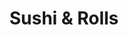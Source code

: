 ---
layout: place
title: Sushi & Rolls
permalink: /michigan/livonia/sushi-rolls.html
stateAbbr: MI
stateName: Michigan
cityName: Livonia
seo:
  type: restaurant
  links: http://www.mimealtime.com/restaurant/sushiandrolls
place_id: ChIJ78M3ApCtJIgRkvJPIlsfJ90
photos:
  - name: >-
      places/ChIJ78M3ApCtJIgRkvJPIlsfJ90/photos/AeeoHcJ3ujWIvir8FFHaT7KS1dFncqLwIziG4sNAK710Z75iewCJuUahfeW0cTzOf90wCVgSeJ4qRYIQYV3TpQm1C--ic6voz41crnGA4lUZUd6XO0TtYM2UTQ7e0d75S8Sgci8MLvFqL-3XqP1rZmsLzvpRAjgNvuM0f8pCm0aGvIJfbxkjTPdlqiy460kuev6rMmqEMzd0IJ6swcR35hnZ-TQjtBq8ZGeIYyTHVMbRbTf-i2wGnwwly2vZM-gHDA2G239RZ9HE0USHnHqpUyl_IoGsksqs3HL0meS_jh3ubIXbBw5mxooY3rMidLx1w8N0QGwJu1yinwZ0s8fOu1c9c1_v5l_lPf_6JaVf0QPmkMUTLFMj5Gq9LO8Sio0vMPwXRDFAMmfdtHWPYcsySG8Zv0YtrZr60Zo8wleD1XiSizI
    widthPx: 4048
    heightPx: 3036
    authorAttributions:
      - displayName: Larry Scheer
        uri: https://maps.google.com/maps/contrib/112121401937978397541
        photoUri: >-
          https://lh3.googleusercontent.com/a-/ALV-UjXkSLEP7xzwQZJ0AcZT-aRFd1VAmQf6EgOz1MVIwPqXWu0XQXp31A=s100-p-k-no-mo
    flagContentUri: >-
      https://www.google.com/local/imagery/report/?cb_client=maps_api_places.places_api&image_key=!1e10!2sCIHM0ogKEICAgID4_d2rOA&hl=en-US
    googleMapsUri: >-
      https://www.google.com/maps/place//data=!3m4!1e2!3m2!1sCIHM0ogKEICAgID4_d2rOA!2e10!4m2!3m1!1s0x8824ad900237c3ef:0xdd271f5b224ff292
  - name: >-
      places/ChIJ78M3ApCtJIgRkvJPIlsfJ90/photos/AeeoHcJ7po3ip4GBpOYL3xgq2h2Z4qJfgKrlgjSEc1nSQuWrosDrFoVdoCe7zjLxKPI0lwINJpk9Qxaaf_CZ_fZ2QYsgt6NU2QgaX0eVeaJNUO2ssT5JyCG272gK7ODTUAe6EzQTod3rrtWahIouuczpDbLS729FCPl52fNY90dfdPMjJWO5771-Pw31CDElxDcN4V0DQvR6AjNQS7OLsBRAeRyAtWUk3oRhApPQwRBjIbfhYzRDlpVAapKYrUrEbtNWHcV_6FkUcroCwPy-ZXjAebdoqYqY9z3M9KpxvnltKZfnecgn0tBdLBdEhQKSvGC1ETJ1IPtAkzefVouPYMylVCUVZBptYEGlCOevW-bt0VUmTAYyBgo0QnCJk8QKYrva2xj34TLw3rCBdJHMdFVLSCIUu6ShQUvvO_OQX9R4Cjl32A
    widthPx: 3648
    heightPx: 2736
    authorAttributions:
      - displayName: Carlos Ramirez
        uri: https://maps.google.com/maps/contrib/116137951057449519366
        photoUri: >-
          https://lh3.googleusercontent.com/a/ACg8ocKp0zKzsUB0E2nPNC7tJwGbwvb-kq5rtVkfcnWzqtPRj-uG446D=s100-p-k-no-mo
    flagContentUri: >-
      https://www.google.com/local/imagery/report/?cb_client=maps_api_places.places_api&image_key=!1e10!2sCIHM0ogKEICAgIC26YfEOg&hl=en-US
    googleMapsUri: >-
      https://www.google.com/maps/place//data=!3m4!1e2!3m2!1sCIHM0ogKEICAgIC26YfEOg!2e10!4m2!3m1!1s0x8824ad900237c3ef:0xdd271f5b224ff292
  - name: >-
      places/ChIJ78M3ApCtJIgRkvJPIlsfJ90/photos/AeeoHcKEwYmk3eWmVa-s3yXao52PvYRar5Q28DZ6UOKLQbivUq3n1y9fKRC-1D_dV486jp6QUIfOaaEufzM5DJbYaeLp9m9SyuupfB0HaE18NivqCIoUZ67xsC_v7LNqmOS4sHOBQitTym3Hz0LcE_tWIO2zjZuPHbD89EFBA8ZbRngzlrk9h3Q4sFSbRwKORisVkRGI_nD-N1SmcO2cOegp9rWMh8ZZrBkDvcIUKbBXmoV7-CSC_03Qb7ky886r2sSm0EjoKgwsdyH6fxgoL92YCRsk68r5OkhE5NZA-YFG7y6pcocNgChlwAZDI8_BrTmNOZZjN1mHBKE886IUFFBzfbA2kRuGSmvshgr71VQ-2HfRUxQHyLUnPKSfYV-rjFYp1_2m4oR0olHtIbrMJ49I7gLb5frZpeEcwEt9iLE36lGjTU8
    widthPx: 3000
    heightPx: 4000
    authorAttributions:
      - displayName: LD Martinez
        uri: https://maps.google.com/maps/contrib/106546595486109227982
        photoUri: >-
          https://lh3.googleusercontent.com/a-/ALV-UjWsFMupA7rpdC1uSwdkGbIrQt5uYe4fVVxpKXeGoMEB1gQxMpA6lQ=s100-p-k-no-mo
    flagContentUri: >-
      https://www.google.com/local/imagery/report/?cb_client=maps_api_places.places_api&image_key=!1e10!2sCIHM0ogKEICAgICN56XUtAE&hl=en-US
    googleMapsUri: >-
      https://www.google.com/maps/place//data=!3m4!1e2!3m2!1sCIHM0ogKEICAgICN56XUtAE!2e10!4m2!3m1!1s0x8824ad900237c3ef:0xdd271f5b224ff292
  - name: >-
      places/ChIJ78M3ApCtJIgRkvJPIlsfJ90/photos/AeeoHcIfT46ZEcMVK0hde2oyPYhEquGW893uE_bw9JuSgk6Jt8wZxX-wWK4x8M8qW02gD7Lb7gtMKzJzK_iO9GRBh7fhx0LRHjUrgnKw8v-PTHdLWWRdhZZasd7O7XBfKVGkgx3YcaK2vyx4vnD9siSzFu3o8q7mLRx4zWKoEcvLBlQ7oOsblLgDx0nNSqtVSU5vjpM72UhnwjWqAwTtwjWjflHH2wQMeKtC57KMmYtxvCzk_Q6VAwzAw0LTu7CZv1UdSVktAVRI0Pg_5g837XhpMiCIO9_V5UkL8UTySTogng8HlbZXOadOvSDgSzIr_7xdewCUdhUGzfahscsJNKWGQZROfn89v2KzNqv3f7bqD-ZAJwN1JOul0WcdUBApzzDnIpDyiIOl8G-ORlEZ65b1lHEqmCNG9hKf6y2hnw6SA2YF96v0
    widthPx: 3024
    heightPx: 4032
    authorAttributions:
      - displayName: Zhimin Yang
        uri: https://maps.google.com/maps/contrib/102119717820863224833
        photoUri: >-
          https://lh3.googleusercontent.com/a/ACg8ocIOtKQirML6svGtyQ4oVKZikDT1UCYtPGefj1cQ-TStD4A0Uw=s100-p-k-no-mo
    flagContentUri: >-
      https://www.google.com/local/imagery/report/?cb_client=maps_api_places.places_api&image_key=!1e10!2sCIHM0ogKEICAgICX2ODWlwE&hl=en-US
    googleMapsUri: >-
      https://www.google.com/maps/place//data=!3m4!1e2!3m2!1sCIHM0ogKEICAgICX2ODWlwE!2e10!4m2!3m1!1s0x8824ad900237c3ef:0xdd271f5b224ff292
  - name: >-
      places/ChIJ78M3ApCtJIgRkvJPIlsfJ90/photos/AeeoHcLjLu5KdCazO2dT0eLHzPFUSJthG6TFsNCP4oS7GG6E3h2PNU1HN9KnaI9apQM1Whrv6Y_2m2h39lRAmxHg-S0-xb7Ftq70qZ2D6MecFdrkO2ZMb7LGEWrWPSXJfwx4K3dxvvf3BzuzonTswwczlQT5ODh6UjrdF1kq2COL-V-vHe1MXibqotzxXnTN5qeANDtdJqqXhhww0yd9HO_YKaH7kF1uW7t3UZ5-UDuLfwSEKw-EKLI3kQA0DTl-EBJRPt7KAErJ_DcLOVd8hQTX6672laMcEIwccpN4cJjAQTJRnbhCuEW9wELiy4gDRj4aLmVnUNBPD5nw2n8E9s7m11DhoaHOI74zDa6_ZvAnW0OftC3xDxs1zCq58Yby35kSvAR-SXd7jGCeKmKmY-MKIvXLKLU06ay1wmXf7tJQWzbG1Q
    widthPx: 3024
    heightPx: 4032
    authorAttributions:
      - displayName: Sage Recaps
        uri: https://maps.google.com/maps/contrib/104575468813715090828
        photoUri: >-
          https://lh3.googleusercontent.com/a-/ALV-UjWMnDjDR-oR4ODFPKoXzW_L-LNanX709IEFncYkEAtpTCbPZdhX=s100-p-k-no-mo
    flagContentUri: >-
      https://www.google.com/local/imagery/report/?cb_client=maps_api_places.places_api&image_key=!1e10!2sCIHM0ogKEICAgIC1h4_WMw&hl=en-US
    googleMapsUri: >-
      https://www.google.com/maps/place//data=!3m4!1e2!3m2!1sCIHM0ogKEICAgIC1h4_WMw!2e10!4m2!3m1!1s0x8824ad900237c3ef:0xdd271f5b224ff292
  - name: >-
      places/ChIJ78M3ApCtJIgRkvJPIlsfJ90/photos/AeeoHcLXfMD8pOcfkybZigf-piIunqupC9a889KKU96TmqLBIyHcTp74fHLFx63hveGCDAgR9KsADivxPHXgDkuhD0kgd4yEicA8o2zOFri9sTABlULqdV3iSECDlEm44s_SvIhc5tZNTqZUK9q1YckBP90QYaWihzYB9WrsXjCYFfPlhQkv5lrsmPdCmemJnoZUedhLegT7Ggse4G74obME94I3PYYJsa0qcgRQNMZxwE0abNGFhgZGEzhb4PU9cRVkr2rXYJObml0UdwLFFMVv0iMe8R8_d4Un7NhSErtP9mjUy-v0125axkwr1ABK8l3HSGZXO7IhChXGJ0wSJFBxULi1I5T1INj12DLxb94cxghQVONe4SuUS6gQcsl3B6uhmp67ZHn_nUqZIgFZO7CVNf8AgLU69eTAa4eYpjQrXfI
    widthPx: 3024
    heightPx: 4032
    authorAttributions:
      - displayName: Zhimin Yang
        uri: https://maps.google.com/maps/contrib/102119717820863224833
        photoUri: >-
          https://lh3.googleusercontent.com/a/ACg8ocIOtKQirML6svGtyQ4oVKZikDT1UCYtPGefj1cQ-TStD4A0Uw=s100-p-k-no-mo
    flagContentUri: >-
      https://www.google.com/local/imagery/report/?cb_client=maps_api_places.places_api&image_key=!1e10!2sCIHM0ogKEICAgICX2ODWew&hl=en-US
    googleMapsUri: >-
      https://www.google.com/maps/place//data=!3m4!1e2!3m2!1sCIHM0ogKEICAgICX2ODWew!2e10!4m2!3m1!1s0x8824ad900237c3ef:0xdd271f5b224ff292
  - name: >-
      places/ChIJ78M3ApCtJIgRkvJPIlsfJ90/photos/AeeoHcIZqhn_51egbXQF4FntkGlj_wLvzFBrFpEzfKfYifpm_0DdptFbLiIDaNlo0FFSv0H6HiquQ_e14aHLrCegAsmQ_11wO5SbKg-l6BrYGkiBxdJ9iwTPrrWk1prOm8_54lrBQeLnvt99iNVf1gUKVJpi9LpIxJQaMmjBIltuOCxIdM73vKF6YXea0InoSOPkr4FsEp1or0DU4ZpvUIohwrIutui9pVXGX3Iv3WfX7ZtmE_4RF9WvR37Y549F8-A2cEXB8jwCbtKEpZlPzruzuJ5_-9yU4Lmy6CxBG33oGVXtlhdwJM23Q4U5BtKJgjkLjYfCw_3JrHJZ0YDhE60UrzOH_vLxMMZPre6PnZQ7t4Ta3Etvl2R4SaVX3yxbdXZIHp5yScv9bhVA1KJ_QKrJ-RvTld7b0QMq-FqLGWPQ3F8
    widthPx: 4080
    heightPx: 3072
    authorAttributions:
      - displayName: Nina T
        uri: https://maps.google.com/maps/contrib/100304207699364724351
        photoUri: >-
          https://lh3.googleusercontent.com/a-/ALV-UjW1dxiGzf71MDSQ87RK9AzPwLLDpC0gdCLa9CFGZUFGL5Ln2QOB=s100-p-k-no-mo
    flagContentUri: >-
      https://www.google.com/local/imagery/report/?cb_client=maps_api_places.places_api&image_key=!1e10!2sCIHM0ogKEICAgIC586P3YQ&hl=en-US
    googleMapsUri: >-
      https://www.google.com/maps/place//data=!3m4!1e2!3m2!1sCIHM0ogKEICAgIC586P3YQ!2e10!4m2!3m1!1s0x8824ad900237c3ef:0xdd271f5b224ff292
  - name: >-
      places/ChIJ78M3ApCtJIgRkvJPIlsfJ90/photos/AeeoHcI17b25TPI3pbfuzY5Yw84TkcDlzECQ5lCUHfYlMocmgadLo2DfAyd49TN0I30gl9Ay9hkGpb38_4DMpFVl0ACN95u0vzXwiG0JgY6JZIv2rzvIrVp6F53C6em2_aW4KqSGkmn6-xhrRxb2WuPATGrmmEUDwtAewesZpFwWafhD9Bxq7ZazMYrSlZSpGUlcyS0gGXxUFWxUAr8Evz2Mzfg8qCq8qmrhg0o2eN05m0u6WM5BKoM8qjeoTLb8D7lmiz92kczbQ2tcNjNXzq0hqdWEbcvVJDuqiZvDkU6lZ197hxYatSxatRSp3t0Cjt7R0CM8EVHlQuYkKS-oJEgpfOWsdUxhKrGrhOMFZhgA4R68X0AJxSqT7APXPcwNTObbKjBfgosR6SGriiqHGFJlQLcf5V8pZOgZR8SG-7P2IC5O-pBW
    widthPx: 3024
    heightPx: 4032
    authorAttributions:
      - displayName: Rahul S
        uri: https://maps.google.com/maps/contrib/117205171398156774879
        photoUri: >-
          https://lh3.googleusercontent.com/a-/ALV-UjWe_1eS4jWJq2rEBztaPCR1OP-6jmOo-VXPjZquG-4DzH6snpWF=s100-p-k-no-mo
    flagContentUri: >-
      https://www.google.com/local/imagery/report/?cb_client=maps_api_places.places_api&image_key=!1e10!2sCIHM0ogKEICAgICv2Jf18gE&hl=en-US
    googleMapsUri: >-
      https://www.google.com/maps/place//data=!3m4!1e2!3m2!1sCIHM0ogKEICAgICv2Jf18gE!2e10!4m2!3m1!1s0x8824ad900237c3ef:0xdd271f5b224ff292
  - name: >-
      places/ChIJ78M3ApCtJIgRkvJPIlsfJ90/photos/AeeoHcJ5UGDYgjEAxHhLBIUeBCXsmXvo2Snibhx1E4VO6pOML2OMGegX5D6zWUMshv15BiefMURwMm96bd-9bMLr0MNywN88ilxtUX4bKeasoJ7AKcTzYMh064rVHbGB39S7H9c4GkQWtwQuzVWfZ8TdLswVgZeEfw6pZGi9HzZy0undl8poXn-XazbMHBVfPX7T4R3qSaN2lJTzEgDm3-g9gV6HdZ9ngi8_kBbnT1J_rN5-9ACDe1eGTf757mAoQeq9kHRu5JCs8wu4fhNcMLxpiRnxrfeYVNSAdltrAsmUmYEopgO-j3l4clYELBrulqrwS34N29AvoXCWVaZnU0qArubpmlzhuLyxkFwWlH7T3Y9R-iHB-po_QW1YDjQbX2f1MuG9ENTh8lKMhzYPfRrdt_WJp-E2adxielCS610pujw
    widthPx: 4032
    heightPx: 3024
    authorAttributions:
      - displayName: Robert Fraser
        uri: https://maps.google.com/maps/contrib/104243423266605042440
        photoUri: >-
          https://lh3.googleusercontent.com/a/ACg8ocJnT8o3PjNQewbvCtCs0U8zHWn2RPAT7GY92WVlbhWui5a6ZQ=s100-p-k-no-mo
    flagContentUri: >-
      https://www.google.com/local/imagery/report/?cb_client=maps_api_places.places_api&image_key=!1e10!2sCIHM0ogKEICAgICey_DHOQ&hl=en-US
    googleMapsUri: >-
      https://www.google.com/maps/place//data=!3m4!1e2!3m2!1sCIHM0ogKEICAgICey_DHOQ!2e10!4m2!3m1!1s0x8824ad900237c3ef:0xdd271f5b224ff292
  - name: >-
      places/ChIJ78M3ApCtJIgRkvJPIlsfJ90/photos/AeeoHcLjrsYfeCvzn4kzReD2PX_mZ5zmy0ATuUZVt15IjN0Pid8RGlphBuPve-BsAV_Vu3ZRR9hP2iiTBzy149X-EaeD3Pyif1fUunPlLJj7cX_UJHfjuEan5JuZnWiEYql4QHcM3mcMtXic4XcezY7b70jEfstyW7DpalnatVzt_UPudbcWwGqBC6VY7IMuAYv9nybe-0mC4vkd7LcxmOKJEh_UO4cd260SNvc-UgzRGM4GMr7LhBURvKZUEZfENaaGoTzv4U3RAMqf8cHUUwF-jLM5Zh--8sabpkSveXlePja4rv39s9lgoUny2z8kk5ggE36qe9_oHjNqdKq79Y0cOu086A36reeTLae2cnmkLJ8lHOnws5CpdMtbSvvPEJWzLVK5Djl2hVpnwrOHt4Hl87XrDKv5v76TKNdtYMM596M6Zw
    widthPx: 1836
    heightPx: 3264
    authorAttributions:
      - displayName: Mary Hodges
        uri: https://maps.google.com/maps/contrib/101890039557693290999
        photoUri: >-
          https://lh3.googleusercontent.com/a-/ALV-UjXp0dLeTj9nQqmEmhRf_nBH83rR-qS2riBcBZlkmbOJ5_uFjl3fPQ=s100-p-k-no-mo
    flagContentUri: >-
      https://www.google.com/local/imagery/report/?cb_client=maps_api_places.places_api&image_key=!1e10!2sCIHM0ogKEICAgIDE5oqYPA&hl=en-US
    googleMapsUri: >-
      https://www.google.com/maps/place//data=!3m4!1e2!3m2!1sCIHM0ogKEICAgIDE5oqYPA!2e10!4m2!3m1!1s0x8824ad900237c3ef:0xdd271f5b224ff292
address: 17382 Haggerty Rd, Livonia, MI 48152, USA
street: 17382 Haggerty Rd
city: Livonia
state: MI
zip: '48152'
country: USA
neighborhood: null
latitude: '42.414242'
longitude: '-83.431661'
accessibility_options:
  wheelchairAccessibleParking: true
  wheelchairAccessibleEntrance: true
  wheelchairAccessibleRestroom: true
  wheelchairAccessibleSeating: true
business_status: OPERATIONAL
name: Sushi & Rolls
google_maps_links:
  directionsUri: >-
    https://www.google.com/maps/dir//''/data=!4m7!4m6!1m1!4e2!1m2!1m1!1s0x8824ad900237c3ef:0xdd271f5b224ff292!3e0
  placeUri: https://maps.google.com/?cid=15935740282751939218
  writeAReviewUri: >-
    https://www.google.com/maps/place//data=!4m3!3m2!1s0x8824ad900237c3ef:0xdd271f5b224ff292!12e1
  reviewsUri: >-
    https://www.google.com/maps/place//data=!4m4!3m3!1s0x8824ad900237c3ef:0xdd271f5b224ff292!9m1!1b1
  photosUri: >-
    https://www.google.com/maps/place//data=!4m3!3m2!1s0x8824ad900237c3ef:0xdd271f5b224ff292!10e5
primary_type: Japanese Restaurant
opening_hours:
  regular: null
  current: null
secondary_opening_hours:
  regular:
    weekdayDescriptions: null
    type: null
  current:
    weekdayDescriptions: null
    type: null
phone: (734) 779-2141
price_level: PRICE_LEVEL_MODERATE
price_range: $10 &ndash; $20
rating: '4.4'
rating_count: 0
website: http://www.mimealtime.com/restaurant/sushiandrolls
description: >-
  Explore Sushi & Rolls in Livonia, MI$$$Sushi & Rolls in Livonia, MI, stands
  out as a cozy Japanese eatery specializing in fresh sashimi and inventive
  rolls that blend traditional flavors with creative twists, making it a go-to
  spot for sushi enthusiasts in the area. The restaurant offers a
  straightforward, welcoming atmosphere in a compact space, perfect for enjoying
  affordable Japanese dishes that highlight quality ingredients and thoughtful
  preparation. With accessible features like wheelchair-friendly entrances and
  parking, it's designed to accommodate a wide range of diners seeking authentic
  sushi experiences. Pricing is moderate, providing great value for meals that
  include a variety of rolls and other Japanese favorites, ideal for those
  searching for reliable sushi restaurants nearby. This hidden gem in Michigan
  delivers a satisfying dining option that balances simplicity with flavorful
  execution, appealing to anyone craving top-rated sushi spots close to home.
generative_summary: >-
  Explore Sushi & Rolls in Livonia, MI$$$Sushi & Rolls in Livonia, MI, stands
  out as a cozy Japanese eatery specializing in fresh sashimi and inventive
  rolls that blend traditional flavors with creative twists, making it a go-to
  spot for sushi enthusiasts in the area. The restaurant offers a
  straightforward, welcoming atmosphere in a compact space, perfect for enjoying
  affordable Japanese dishes that highlight quality ingredients and thoughtful
  preparation. With accessible features like wheelchair-friendly entrances and
  parking, it's designed to accommodate a wide range of diners seeking authentic
  sushi experiences. Pricing is moderate, providing great value for meals that
  include a variety of rolls and other Japanese favorites, ideal for those
  searching for reliable sushi restaurants nearby. This hidden gem in Michigan
  delivers a satisfying dining option that balances simplicity with flavorful
  execution, appealing to anyone craving top-rated sushi spots close to home.
generative_disclosure: Summarized by AI using the Grok-3-Mini model.
reviews:
  - name: >-
      places/ChIJ78M3ApCtJIgRkvJPIlsfJ90/reviews/ChZDSUhNMG9nS0VJQ0FnTUNJMzl1cmFnEAE
    relativePublishTimeDescription: a week ago
    rating: 5
    text:
      text: >-
        My family and I were out of town, and my daughter decided she wanted to
        try Sushi for the first time.


        We decided on this place because they had a Chicken Teriyaki Sushi roll,
        which we figured might be the easiest for her to start with. But we all
        ordered several different types of Sushi so she could try different
        types.


        All the sushi was AMAZING! It was all freshly prepared and came out
        super quick. The staff was friendly and welcoming, and full of smiles :)


        Thank you guys for making my daughter's first sushi experience so
        awesome! She loved the Tempura California roll and is now a big time
        fan!


        We'll definitely be back when we are in your area again.
      languageCode: en
    originalText:
      text: >-
        My family and I were out of town, and my daughter decided she wanted to
        try Sushi for the first time.


        We decided on this place because they had a Chicken Teriyaki Sushi roll,
        which we figured might be the easiest for her to start with. But we all
        ordered several different types of Sushi so she could try different
        types.


        All the sushi was AMAZING! It was all freshly prepared and came out
        super quick. The staff was friendly and welcoming, and full of smiles :)


        Thank you guys for making my daughter's first sushi experience so
        awesome! She loved the Tempura California roll and is now a big time
        fan!


        We'll definitely be back when we are in your area again.
      languageCode: en
    authorAttribution:
      displayName: Dustin Mansfield
      uri: https://www.google.com/maps/contrib/107500120565508845360/reviews
      photoUri: >-
        https://lh3.googleusercontent.com/a-/ALV-UjWIVNrCK8MymmFaWy_3A2GkQCd5XQf5GNGJKRdSfAeztU8nnTA=s128-c0x00000000-cc-rp-mo
    publishTime: '2025-04-05T21:15:18.338153Z'
    flagContentUri: >-
      https://www.google.com/local/review/rap/report?postId=ChZDSUhNMG9nS0VJQ0FnTUNJMzl1cmFnEAE&d=17924085&t=1
    googleMapsUri: >-
      https://www.google.com/maps/reviews/data=!4m6!14m5!1m4!2m3!1sChZDSUhNMG9nS0VJQ0FnTUNJMzl1cmFnEAE!2m1!1s0x8824ad900237c3ef:0xdd271f5b224ff292
  - name: >-
      places/ChIJ78M3ApCtJIgRkvJPIlsfJ90/reviews/ChZDSUhNMG9nS0VJQ0FnSUN2MkpmMU1nEAE
    relativePublishTimeDescription: 4 months ago
    rating: 5
    text:
      text: >-
        If you’re looking for “sushi” nearby just try them out. Good value and
        decent food; good service with limited seating but a lot better than the
        chain Chinese place across the street.
      languageCode: en
    originalText:
      text: >-
        If you’re looking for “sushi” nearby just try them out. Good value and
        decent food; good service with limited seating but a lot better than the
        chain Chinese place across the street.
      languageCode: en
    authorAttribution:
      displayName: Rahul S
      uri: https://www.google.com/maps/contrib/117205171398156774879/reviews
      photoUri: >-
        https://lh3.googleusercontent.com/a-/ALV-UjWe_1eS4jWJq2rEBztaPCR1OP-6jmOo-VXPjZquG-4DzH6snpWF=s128-c0x00000000-cc-rp-mo-ba5
    publishTime: '2024-12-07T21:33:45.709031Z'
    flagContentUri: >-
      https://www.google.com/local/review/rap/report?postId=ChZDSUhNMG9nS0VJQ0FnSUN2MkpmMU1nEAE&d=17924085&t=1
    googleMapsUri: >-
      https://www.google.com/maps/reviews/data=!4m6!14m5!1m4!2m3!1sChZDSUhNMG9nS0VJQ0FnSUN2MkpmMU1nEAE!2m1!1s0x8824ad900237c3ef:0xdd271f5b224ff292
  - name: >-
      places/ChIJ78M3ApCtJIgRkvJPIlsfJ90/reviews/ChdDSUhNMG9nS0VJQ0FnTUN3bEtiNzl3RRAB
    relativePublishTimeDescription: 3 weeks ago
    rating: 1
    text:
      text: >-
        Nope. Got spring roll special $6, it was only 2 small rolls cut into
        halves. How cheap and chintzy. They were ok. Sumo roll and veggie roll
        was basic and lackluster. Got the glass noodle with vegetables special
        and it was all onions and gloppy noodles uhg. $6.99. Took one bite and
        sent it back and they argued with me to take it off the bill. Basically
        told me too bad I ordered it. I told them it was unacceptable and they
        didn’t offer me anything to replace it. Finally they conceded and told
        me next time they won’t do that. Your right. Won’t be back.
      languageCode: en
    originalText:
      text: >-
        Nope. Got spring roll special $6, it was only 2 small rolls cut into
        halves. How cheap and chintzy. They were ok. Sumo roll and veggie roll
        was basic and lackluster. Got the glass noodle with vegetables special
        and it was all onions and gloppy noodles uhg. $6.99. Took one bite and
        sent it back and they argued with me to take it off the bill. Basically
        told me too bad I ordered it. I told them it was unacceptable and they
        didn’t offer me anything to replace it. Finally they conceded and told
        me next time they won’t do that. Your right. Won’t be back.
      languageCode: en
    authorAttribution:
      displayName: Lin H
      uri: https://www.google.com/maps/contrib/105785713215697478495/reviews
      photoUri: >-
        https://lh3.googleusercontent.com/a-/ALV-UjWhynaW0mUxPlNMbNPHvOAQEZ_Sa9llGuAaST65YOaClv6veG6b=s128-c0x00000000-cc-rp-mo-ba4
    publishTime: '2025-03-16T23:39:36.644679Z'
    flagContentUri: >-
      https://www.google.com/local/review/rap/report?postId=ChdDSUhNMG9nS0VJQ0FnTUN3bEtiNzl3RRAB&d=17924085&t=1
    googleMapsUri: >-
      https://www.google.com/maps/reviews/data=!4m6!14m5!1m4!2m3!1sChdDSUhNMG9nS0VJQ0FnTUN3bEtiNzl3RRAB!2m1!1s0x8824ad900237c3ef:0xdd271f5b224ff292
  - name: >-
      places/ChIJ78M3ApCtJIgRkvJPIlsfJ90/reviews/ChdDSUhNMG9nS0VJQ0FnSUMxaDRfV2t3RRAB
    relativePublishTimeDescription: a year ago
    rating: 4
    text:
      text: >-
        I recently ordered dinner from Sushi and Rolls in Livonia, and it was
        quite an experience! First up was the Tempura California Roll. It scored
        an 8/10 for me, perfectly crispy and flavorful. Then came the Cancun
        Roll, topped with mangoes that added a delightful balance of sweetness -
        a solid 9/10. The Dynamite Roll was another highlight; deep-fried to
        perfection, it was an absolute delight and also earned a 9/10.


        My husband tried the Bibim-Bob with Beef and loved it, giving it a 9/10.
        We also tried the Wednesday Special, which included the Las Vegas &
        American Dream rolls. Unfortunately, these were a bit of a letdown due
        to the excessive cream cheese, which overpowered the other flavors,
        leading to a score of 4/10. However, I believe that with less cream
        cheese, they could potentially reach a 7.


        The Miso Soup was good, earning an 8/10 - a comforting and tasty choice.
        The Octopus Nigiri was also enjoyable, deserving an 8/10. However, the
        Glass Noodles didn't quite hit the mark for me, scoring only a 3/10 as I
        didn't quite like them.


        Overall, I loved most of the dishes here at Sushi and Rolls. The quality
        and flavors were impressive, and I'm definitely planning to order again
        to try more of their offerings.
      languageCode: en
    originalText:
      text: >-
        I recently ordered dinner from Sushi and Rolls in Livonia, and it was
        quite an experience! First up was the Tempura California Roll. It scored
        an 8/10 for me, perfectly crispy and flavorful. Then came the Cancun
        Roll, topped with mangoes that added a delightful balance of sweetness -
        a solid 9/10. The Dynamite Roll was another highlight; deep-fried to
        perfection, it was an absolute delight and also earned a 9/10.


        My husband tried the Bibim-Bob with Beef and loved it, giving it a 9/10.
        We also tried the Wednesday Special, which included the Las Vegas &
        American Dream rolls. Unfortunately, these were a bit of a letdown due
        to the excessive cream cheese, which overpowered the other flavors,
        leading to a score of 4/10. However, I believe that with less cream
        cheese, they could potentially reach a 7.


        The Miso Soup was good, earning an 8/10 - a comforting and tasty choice.
        The Octopus Nigiri was also enjoyable, deserving an 8/10. However, the
        Glass Noodles didn't quite hit the mark for me, scoring only a 3/10 as I
        didn't quite like them.


        Overall, I loved most of the dishes here at Sushi and Rolls. The quality
        and flavors were impressive, and I'm definitely planning to order again
        to try more of their offerings.
      languageCode: en
    authorAttribution:
      displayName: Sage Recaps
      uri: https://www.google.com/maps/contrib/104575468813715090828/reviews
      photoUri: >-
        https://lh3.googleusercontent.com/a-/ALV-UjWMnDjDR-oR4ODFPKoXzW_L-LNanX709IEFncYkEAtpTCbPZdhX=s128-c0x00000000-cc-rp-mo-ba5
    publishTime: '2024-01-04T03:47:01.064596Z'
    flagContentUri: >-
      https://www.google.com/local/review/rap/report?postId=ChdDSUhNMG9nS0VJQ0FnSUMxaDRfV2t3RRAB&d=17924085&t=1
    googleMapsUri: >-
      https://www.google.com/maps/reviews/data=!4m6!14m5!1m4!2m3!1sChdDSUhNMG9nS0VJQ0FnSUMxaDRfV2t3RRAB!2m1!1s0x8824ad900237c3ef:0xdd271f5b224ff292
  - name: >-
      places/ChIJ78M3ApCtJIgRkvJPIlsfJ90/reviews/ChdDSUhNMG9nS0VJQ0FnTUNnOE9hb25nRRAB
    relativePublishTimeDescription: a month ago
    rating: 5
    text:
      text: >-
        We always have a good meal at this small eatery.  This is my daughter’s
        favorite place to eat.  They always make her plate cute and decorative
        and it makes her feel so special.  The food is very tasty I love the
        specials they have on the chalkboard.  Service is fast and friendly. 
        For lunch I love the Bento box and for dinner the ramen noodles (I have
        chicken added) or Firecracker/Lion king or heart attack roll is great.
      languageCode: en
    originalText:
      text: >-
        We always have a good meal at this small eatery.  This is my daughter’s
        favorite place to eat.  They always make her plate cute and decorative
        and it makes her feel so special.  The food is very tasty I love the
        specials they have on the chalkboard.  Service is fast and friendly. 
        For lunch I love the Bento box and for dinner the ramen noodles (I have
        chicken added) or Firecracker/Lion king or heart attack roll is great.
      languageCode: en
    authorAttribution:
      displayName: C Hargrove
      uri: https://www.google.com/maps/contrib/107988023036683408703/reviews
      photoUri: >-
        https://lh3.googleusercontent.com/a/ACg8ocLsFuMR3_IqDG0Gy3FPlw9qwZ6gzKzxZAQZ4XJz_bs_fz5fZA=s128-c0x00000000-cc-rp-mo-ba3
    publishTime: '2025-02-13T14:50:41.355738Z'
    flagContentUri: >-
      https://www.google.com/local/review/rap/report?postId=ChdDSUhNMG9nS0VJQ0FnTUNnOE9hb25nRRAB&d=17924085&t=1
    googleMapsUri: >-
      https://www.google.com/maps/reviews/data=!4m6!14m5!1m4!2m3!1sChdDSUhNMG9nS0VJQ0FnTUNnOE9hb25nRRAB!2m1!1s0x8824ad900237c3ef:0xdd271f5b224ff292
review_summary: >-
  Customer Feedback on Sushi & Rolls$$$Folks generally rave about the fresh and
  flavorful sushi rolls at this spot, with many highlighting the quick service
  and welcoming vibe that make it a solid choice for families or casual meals.
  While most diners appreciate the good value and variety of options like
  creative specials and bento boxes, a few mentions point to inconsistencies in
  portion sizes that could use some tweaking. Overall, the friendly staff and
  tasty dishes like tempura rolls keep the experience upbeat, encouraging repeat
  visits for those exploring local sushi places. It's clear that the positives
  outweigh any minor hiccups, painting a picture of a reliable go-to for anyone
  in the mood for Japanese eats near Livonia. If you're on the hunt for
  approachable sushi restaurants, this one often leaves customers satisfied and
  eager to return for more.
review_disclosure: Summarized by AI using the Grok-3-Mini model.
parking_options:
  freeParkingLot: true
  freeStreetParking: true
  paidStreetParking: false
  valetParking: false
payment_options:
  acceptsCreditCards: true
  acceptsDebitCards: true
  acceptsCashOnly: false
allow_dogs: null
curbside_pickup: true
delivery: true
dine_in: true
good_for_children: true
good_for_groups: true
good_for_sports: false
live_music: false
menu_for_children: false
outdoor_seating: null
reservable: null
restroom: true
serves_beer: false
serves_breakfast: false
serves_brunch: false
serves_cocktails: false
serves_coffee: false
serves_dinner: true
serves_dessert: true
serves_lunch: true
serves_vegetarian_food: true
serves_wine: false
takeout: true
update_category: pro
places_description: >-
  Down-to-earth sushi bar offering sashimi, clever rolls & other Japanese eats
  in a narrow space.

---